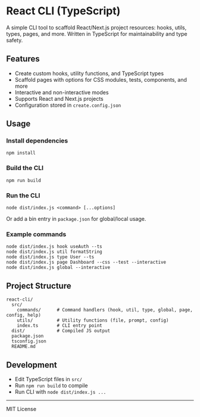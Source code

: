 # React CLI (TypeScript)

A simple CLI tool to scaffold React/Next.js project resources: hooks, utils, types, pages, and more. Written in TypeScript for maintainability and type safety.

## Features
- Create custom hooks, utility functions, and TypeScript types
- Scaffold pages with options for CSS modules, tests, components, and more
- Interactive and non-interactive modes
- Supports React and Next.js projects
- Configuration stored in `create.config.json`

## Usage

### Install dependencies
```
npm install
```

### Build the CLI
```
npm run build
```

### Run the CLI
```
node dist/index.js <command> [...options]
```

Or add a bin entry in `package.json` for global/local usage.

### Example commands
```
node dist/index.js hook useAuth --ts
node dist/index.js util formatString
node dist/index.js type User --ts
node dist/index.js page Dashboard --css --test --interactive
node dist/index.js global --interactive
```

## Project Structure
```
react-cli/
  src/
    commands/      # Command handlers (hook, util, type, global, page, config, help)
    utils/         # Utility functions (file, prompt, config)
    index.ts       # CLI entry point
  dist/            # Compiled JS output
  package.json
  tsconfig.json
  README.md
```

## Development
- Edit TypeScript files in `src/`
- Run `npm run build` to compile
- Run CLI with `node dist/index.js ...`

---
MIT License